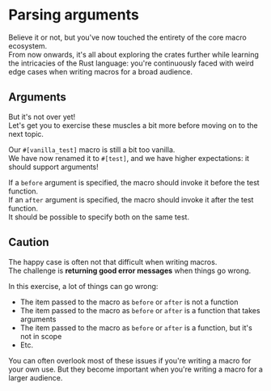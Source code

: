 # Parsing arguments

Believe it or not, but you've now touched the entirety of the core macro ecosystem.\
From now onwards, it's all about exploring the crates further while learning the intricacies of the Rust language:
you're continuously faced with weird edge cases when writing macros for a broad audience.

## Arguments

But it's not over yet!\
Let's get you to exercise these muscles a bit more before moving on to the next topic.

Our `#[vanilla_test]` macro is still a bit too vanilla.\
We have now renamed it to `#[test]`, and we have higher expectations: it should support arguments!

If a `before` argument is specified, the macro should invoke it before the test function.\
If an `after` argument is specified, the macro should invoke it after the test function.\
It should be possible to specify both on the same test.

## Caution

The happy case is often not that difficult when writing macros.\
The challenge is **returning good error messages** when things go wrong.

In this exercise, a lot of things can go wrong:

- The item passed to the macro as `before` or `after` is not a function
- The item passed to the macro as `before` or `after` is a function that takes arguments
- The item passed to the macro as `before` or `after` is a function, but it's not in scope
- Etc.

You can often overlook most of these issues if you're writing a macro for your own use. But they become
important when you're writing a macro for a larger audience.
